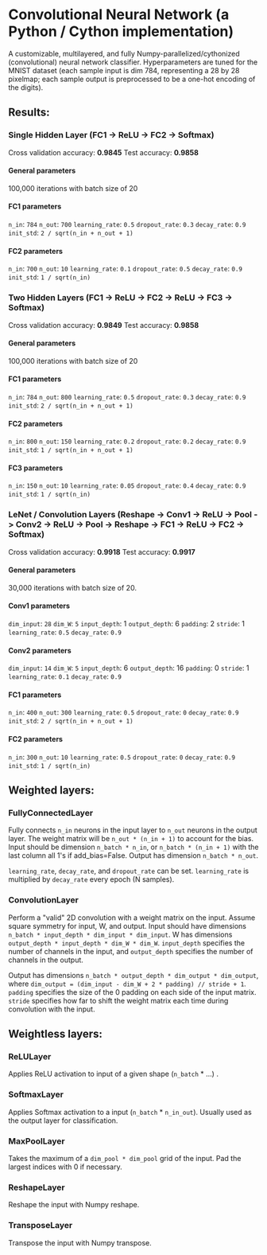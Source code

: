 # Convolutional Neural Network (a Python / Cython implementation)

A customizable, multilayered, and fully Numpy-parallelized/cythonized (convolutional) neural network classifier. Hyperparameters are tuned for the MNIST dataset (each sample input is dim 784, representing a 28 by 28 pixelmap; each sample output is preprocessed to be a one-hot encoding of the digits).

## Results:
### Single Hidden Layer (FC1 -> ReLU -> FC2 -> Softmax)
Cross validation accuracy: **0.9845**
Test accuracy: **0.9858**
#### General parameters
100,000 iterations with batch size of 20

#### FC1 parameters
`n_in`: `784`
`n_out`: `700`
`learning_rate`: `0.5`
`dropout_rate`: `0.3`
`decay_rate`: `0.9`
`init_std`: `2 / sqrt(n_in + n_out + 1)`

#### FC2 parameters
`n_in`: `700`
`n_out`: `10`
`learning_rate`: `0.1`
`dropout_rate`: `0.5`
`decay_rate`: `0.9`
`init_std`: `1 / sqrt(n_in)`

### Two Hidden Layers (FC1 -> ReLU -> FC2 -> ReLU -> FC3 -> Softmax)
Cross validation accuracy: **0.9849**
Test accuracy: **0.9858**
#### General parameters
100,000 iterations with batch size of 20

#### FC1 parameters
`n_in`: `784`
`n_out`: `800`
`learning_rate`: `0.5`
`dropout_rate`: `0.3`
`decay_rate`: `0.9`
`init_std`: `2 / sqrt(n_in + n_out + 1)`

#### FC2 parameters
`n_in`: `800`
`n_out`: `150`
`learning_rate`: `0.2`
`dropout_rate`: `0.2`
`decay_rate`: `0.9`
`init_std`: `1 / sqrt(n_in + n_out + 1)`

#### FC3 parameters
`n_in`: `150`
`n_out`: `10`
`learning_rate`: `0.05`
`dropout_rate`: `0.4`
`decay_rate`: `0.9`
`init_std`: `1 / sqrt(n_in)`

### LeNet / Convolution Layers (Reshape -> Conv1 -> ReLU -> Pool -> Conv2 -> ReLU -> Pool -> Reshape -> FC1 -> ReLU -> FC2 -> Softmax)
Cross validation accuracy: **0.9918**
Test accuracy: **0.9917**
#### General parameters
30,000 iterations with batch size of 20.

#### Conv1 parameters
`dim_input`: `28`
`dim_W`: `5`
`input_depth`: 1
`output_depth`: 6
`padding`: 2
`stride`: 1
`learning_rate`: `0.5`
`decay_rate`: `0.9`

#### Conv2 parameters
`dim_input`: `14`
`dim_W`: `5`
`input_depth`: 6
`output_depth`: 16
`padding`: 0
`stride`: 1
`learning_rate`: `0.1`
`decay_rate`: `0.9`

#### FC1 parameters
`n_in`: `400`
`n_out`: `300`
`learning_rate`: `0.5`
`dropout_rate`: `0`
`decay_rate`: `0.9`
`init_std`: `2 / sqrt(n_in + n_out + 1)`

#### FC2 parameters
`n_in`: `300`
`n_out`: `10`
`learning_rate`: `0.5`
`dropout_rate`: `0`
`decay_rate`: `0.9`
`init_std`: `1 / sqrt(n_in)`


## Weighted layers:
### FullyConnectedLayer
Fully connects `n_in` neurons in the input layer to `n_out` neurons in the output layer. The weight matrix will be `n_out * (n_in + 1)` to account for the bias. Input should be dimension `n_batch * n_in`, or `n_batch * (n_in + 1)` with the last column all 1's if add_bias=False. Output has dimension `n_batch * n_out`.

`learning_rate`, `decay_rate`, and `dropout_rate` can be set. `learning_rate` is multiplied by `decay_rate` every epoch (N samples).

### ConvolutionLayer
Perform a "valid" 2D convolution with a weight matrix on the input. Assume square symmetry for input, W, and output. Input should have dimensions `n_batch * input_depth * dim_input * dim_input`. W has dimensions `output_depth * input_depth * dim_W * dim_W`. `input_depth` specifies the number of channels in the input, and `output_depth` specifies the number of channels in the output.

Output has dimensions `n_batch * output_depth * dim_output * dim_output`, where `dim_output = (dim_input - dim_W + 2 * padding) // stride + 1`. `padding` specifies the size of the 0 padding on each side of the input matrix. `stride` specifies how far to shift the weight matrix each time during convolution with the input.

## Weightless layers:
### ReLULayer
Applies ReLU activation to input of a given shape (`n_batch` * ...) .

### SoftmaxLayer
Applies Softmax activation to a input (`n_batch` * `n_in_out`). Usually used as the output layer for classification.

### MaxPoolLayer
Takes the maximum of a `dim_pool * dim_pool` grid of the input. Pad the largest indices with 0 if necessary.

### ReshapeLayer
Reshape the input with Numpy reshape.

### TransposeLayer
Transpose the input with Numpy transpose.
